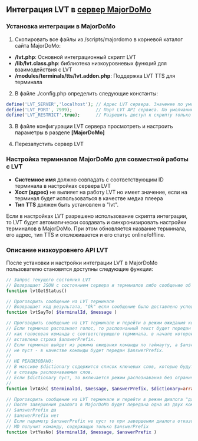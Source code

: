 ## Интеграция LVT в [сервер MajorDoMo](https://mjdm.ru/)

### Установка интеграции в MajorDoMo

 1. Скопировать все файлы из /scripts/majordomo в корневой каталог сайта MajorDoMo:

 * **/lvt.php**: Основной интеграционный скрипт LVT
 * **/lib/lvt.class.php**: библиотека низкоуровневых функций для взаимодействия с LVT
 * **/modules/terminals/tts/lvt.addon.php**: Поддержка LVT TTS для терминала

 2. В файле ./config.php определить следующие константы:
 ```php
define('LVT_SERVER','localhost'); // Адрес LVT сервера. Значение по умолчанию - localhost
define('LVT_PORT', 7999);         // Порт LVT API сервиса. По умолчанию 7999
define('LVT_RESTRICT',true);      // Разрешить доступ к скрипту только с адреса LVT сервера и с использованием метода POST
```
3. В файле конфигурации LVT сервера просмотреть и настроить параметры в разделе **[MajorDoMo]**

4. Перезапустить сервер LVT

### Настройка терминалов MajorDoMo для совместной работы с LVT

  * **Системное имя** должно совпадать с соответствующим ID терминала в настройках сервера LVT
  * **Хост (адрес)** не вылияет на работу LVT но имеет значение, если на терминал будет 
    использоваться в качестве медиа плеера
  * **Тип TTS** должен быть установлен в "lvt".

  Если в настройках LVT разрешено использование скрипта интеграции, то LVT будет 
автоматически создавать и синхронизировать настройки терминалов в MajorDoMo. 
При этом обновляется название терминала, его адрес, тип TTS и отслеживается и его статус online/offline.


### Описание низкоуровнего API LVT

После установки и настройки интеграции LVT в MajorDoMo пользователю становятся доступны следующие функции:

```php
// Запрос текущего состояния LVT
// Возвращает JSON c состоянием сервера и терминалов либо сообщение об ошибке...
function lvtGetStatus()

// Проговорить сообщение на LVT терминале
// Возвращает код результата, "Ok" если сообщение было доставлено успешно.
function lvtSayTo( $terminalId, $message )

// Проговорить сообщение на LVT терминале и перейти в режим ожидания команды.
// Если терминал распознает голос, то распознанный текст будет передан в MajorDoMo
// как голосовая команда с соответствующего терминала, в начале которой будет 
// вставлена строка $answerPrefix.
// Если терминал выйдет из режима ожидания команды по таймауту, а $answerPrefix 
// не пуст - в качестве команды будет передан $answerPrefix.
//
// НЕ РЕАЛИЗОВАНО:
// В массиве $dictionary содержится список ключевых слов, которые будут добавлены 
// в словарь распознаваемых слов.
// Если $dictionary пуст, то включается режим распознавания без ограничения словаря
//
function lvtAsk( $terminalId, $message, $answerPrefix, $dictionary=array() )

// Проговорить сообщение на LVT терминале и перейти в режим диалога "да-нет-отстань".
// После завершения диалога в MajorDoMo будет передана одна из двух команд:
// $answerPrefix да
// $answerPrefix нет
// Если параметр $answerPrefix не пуст то при завершении диалога отказом от ответа
// MD получит команду, содержащую только $answerPrefix 
function lvtYesNo( $terminalId, $message, $answerPrefix )

```